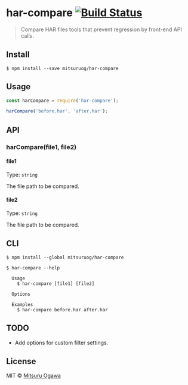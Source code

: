 # har-compare [![Build Status](https://travis-ci.org/mitsuruog/har-compare.svg?branch=master)](https://travis-ci.org/mitsuruog/har-compare)

> Compare HAR files tools that prevent regression by front-end API calls.


## Install

```
$ npm install --save mitsuruog/har-compare
```


## Usage

```js
const harCompare = require('har-compare');

harCompare('before.har', 'after.har');
```

## API

### harCompare(file1, file2)

#### file1

Type: `string`

The file path to be compared.

#### file2

Type: `string`

The file path to be compared.

## CLI

```
$ npm install --global mitsuruog/har-compare
```

```
$ har-compare --help

  Usage
    $ har-compare [file1] [file2]

  Options

  Examples
    $ har-compare before.har after.har
```

## TODO

- Add options for custom filter settings.

## License

MIT © [Mitsuru Ogawa](https://github.com/mitsuruog)
